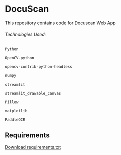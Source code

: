 # DocuScan

This repository contains code for Docuscan Web App

###### Technologies Used:

    Python

    OpenCV-python

    opencv-contrib-python-headless

    numpy

    streamlit

    streamlit_drawable_canvas

    Pillow

    matplotlib
    
    PaddleOCR

## Requirements
[Download requirements.txt](https://github.com/joehan1303/DocuScan/files/9471824/requirements.txt)
